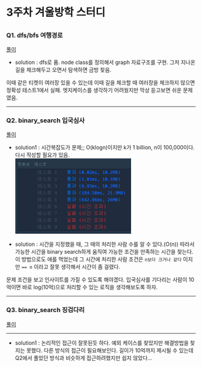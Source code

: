# 3주차 겨울방학 스터디

##

### Q1. dfs/bfs 여행경로

[풀이](https://github.com/seungsu3579/Algorithm_Study/tree/master/programmers/dfs_bfs/여행경로.py)

- solution : dfs로 품. node class를 정의해서 graph 자료구조를 구현. 그저 지나온 길을 체크해두고 오면서 탐색하면 금방 찾음.

이때 같은 티켓이 여러장 있을 수 있는데 이때 길을 체크할 때 여러장을 체크하지 않으면 정확성 테스트1에서 실패. 엣지케이스를 생각하기 어려웠지만 막상 듣고보면 쉬운 문제였음.

---

### Q2. binary_search 입국심사

[풀이](https://github.com/seungsu3579/Algorithm_Study/tree/master/programmers/binary_search/입국심사.py)

- solution1 : 시간복잡도가 문제;; O(klogn)이지만 k가 1 billion, n이 100,000이다. 다시 작성할 필요가 있음.<br>
  <img src="./img/입국심사_s1.png" height="200">

- solution : 시간을 지정했을 때, 그 때의 처리한 사람 수를 알 수 있다.(O(n)) 따라서 가능한 시간을 binary search하게 움직여 가능한 조건을 만족하는 시간을 찾는다. 이 방법으로도 애를 먹었는데 그 시간에 처리한 사람 조건은 `n보다 크거나 같다` 이지만 `== n` 이라고 잘못 생각해서 시간이 좀 걸렸다.

문제 조건을 보고 인사이트를 가질 수 있도록 해야겠다. 입국심사를 기다리는 사람이 10억이면 바로 log(10억)으로 처리할 수 있는 로직을 생각해보도록 하자.

---

### Q3. binary_search 징검다리

[풀이](https://github.com/seungsu3579/Algorithm_Study/blob/master/programmers/binary_search/징검다리.py)

---

- solution1 : 논리적인 접근이 잘못된듯 하다. 예외 케이스를 찾았지만 해결방법을 찾지는 못했다. 다른 방식의 접근이 필요해보인다. 길이가 10억까지 제시될 수 있는데 Q2에서 풀었던 방식과 비슷하게 접근하려했지만 쉽지 않았다...
